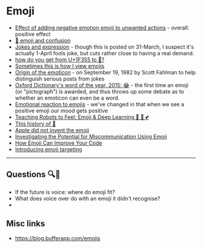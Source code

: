 # Emoji

- [Effect of adding negative emotion emoji to unwanted actions](https://twitter.com/JamesSLock/status/693174003763154944) - overall: positive effect
- [😬 emoji and confusion](http://grouplens.org/blog/investigating-the-potential-for-miscommunication-using-emoji/)
- [Jokes and expression](https://gmail.googleblog.com/2016/03/express-yourself-with-emoji-in-smart-reply.html) - though this is posted on 31-March, I suspect it's actually 1-April fools joke, but cuts rather close to having a real demand.
- [how do you get from U+1F355 to 🍕?](http://meowni.ca/posts/emoji-emoji-emoji/)
- [Sometimes this is how I view emojis](https://cloudup.com/cBL0N6O6Rz5)
- [Origin of the emoticon](https://en.m.wikipedia.org/wiki/Scott_Fahlman#Emoticons) - on September 19, 1982 by Scott Fahlman to help distinguish serious posts from jokes
- [Oxford Dictionary's word of the year, 2015: 😂](http://blog.oxforddictionaries.com/2015/11/word-of-the-year-2015-emoji/) - the first time an emoji (or "pictograph") is awarded, and thus throws up some debate as to whether an emoticon can even be a word.
- [Emotional reaction to emojis](http://thinkprogress.org/culture/2015/11/20/3724423/an-emoji-investigation/) - we've changed in that when we see a positive emoji our mood gets positive
- [Teaching Robots to Feel: Emoji & Deep Learning 👾 💭 💕](http://getdango.com/emoji-and-deep-learning.html)
- [This history of 💩](http://www.fastcompany.com/3037803/the-oral-history-of-the-poop-emoji-or-how-google-brought-poop-to-america)
- [Apple did not invent the emoji](https://eev.ee/blog/2016/04/12/apple-did-not-invent-emoji/)
- [Investigating the Potential for Miscommunication Using Emoji](http://grouplens.org/blog/investigating-the-potential-for-miscommunication-using-emoji/)
- [How Emoji Can Improve Your Code](https://www.tjvantoll.com/2016/06/10/emoji-and-coding/)
- [Introducing emoji targeting](https://blog.twitter.com/2016/introducing-emoji-targeting)

---

## Questions 🔍🔎

- If the future is voice: where do emoji fit?
- What does voice over do with an emoji it didn't recognise?
-


## Misc links

- https://blog.bufferapp.com/emojis
